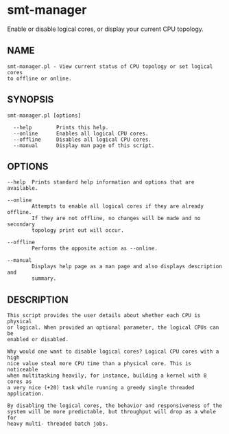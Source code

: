 # smt-manager
Enable or disable logical cores, or display your current CPU topology.

## NAME
    smt-manager.pl - View current status of CPU topology or set logical cores
    to offline or online.

## SYNOPSIS
    smt-manager.pl [options]

      --help        Prints this help.
      --online      Enables all logical CPU cores.
      --offline     Disables all logical CPU cores.
      --manual      Display man page of this script.

## OPTIONS
    --help  Prints standard help information and options that are available.

    --online
            Attempts to enable all logical cores if they are already offline.
            If they are not offline, no changes will be made and no secondary
            topology print out will occur.

    --offline
            Performs the opposite action as --online.

    --manual
            Displays help page as a man page and also displays description and
            summary.

## DESCRIPTION
    This script provides the user details about whether each CPU is physical
    or logical. When provided an optional parameter, the logical CPUs can be
    enabled or disabled.

    Why would one want to disable logical cores? Logical CPU cores with a high
    nice value steal more CPU time than a physical core. This is noticeable
    when multitasking heavily, for instance, building a kernel with 8 cores as
    a very nice (+20) task while running a greedy single threaded application.

    By disabling the logical cores, the behavior and responsiveness of the
    system will be more predictable, but throughput will drop as a whole for
    heavy multi- threaded batch jobs.
